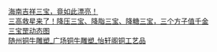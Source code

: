   
[海南吉祥三宝，竟如此漂亮！](http://www.dianyue.me/archives/622/rz2hph9822e0joaj/)  
[三高救星来了！降压三宝、降脂三宝、降糖三宝，三个方子值千金](http://www.dianyue.me/archives/539/wpx33f20eazqdy92/)  
[三宝罡动态图](http://www.dianyue.me/archives/322/kkr0hvnnszopdh4l/)  
[随州铜牛雕塑_广场铜牛雕塑_怡轩阁铜工艺品](http://www.dianyue.me/archives/063/301sy6q44r4zlv1c/)
